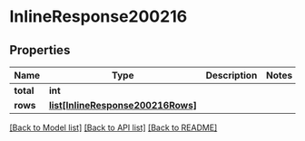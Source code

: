 # InlineResponse200216

## Properties
Name | Type | Description | Notes
------------ | ------------- | ------------- | -------------
**total** | **int** |  | 
**rows** | [**list[InlineResponse200216Rows]**](InlineResponse200216Rows.md) |  | 

[[Back to Model list]](../README.md#documentation-for-models) [[Back to API list]](../README.md#documentation-for-api-endpoints) [[Back to README]](../README.md)

